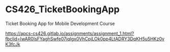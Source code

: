 # CS426_TicketBookingApp
Ticket Booking App for Mobile Development Course

https://apcs-cs426.gitlab.io/assignments/assignment_1.html?fbclid=IwAR0IsFYaghSwfe07iqlgx0VhCpjLOk0pp4LtADRY3DqKH5u5HKz0vK3fcJk
